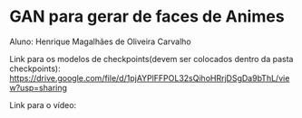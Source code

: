 # GAN para gerar de faces de Animes

Aluno: Henrique Magalhães de Oliveira Carvalho

Link para os modelos de checkpoints(devem ser colocados dentro da pasta checkpoints):
https://drive.google.com/file/d/1pjAYPlFFPOL32sQihoHRrjDSgDa9bThL/view?usp=sharing

Link para o vídeo:
